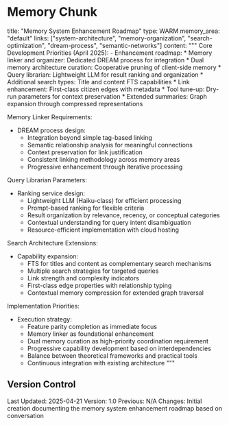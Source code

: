# Memory Chunk

<chunk>
title: "Memory System Enhancement Roadmap"
type: WARM
memory_area: "default"
links: ["system-architecture", "memory-organization", "search-optimization", "dream-process", "semantic-networks"]
content: """
Core Development Priorities (April 2025):
- Enhancement roadmap:
  * Memory linker and organizer: Dedicated DREAM process for integration
  * Dual memory architecture curation: Cooperative pruning of client-side memory
  * Query librarian: Lightweight LLM for result ranking and organization
  * Additional search types: Title and content FTS capabilities
  * Link enhancement: First-class citizen edges with metadata
  * Tool tune-up: Dry-run parameters for context preservation
  * Extended summaries: Graph expansion through compressed representations

Memory Linker Requirements:
- DREAM process design:
  * Integration beyond simple tag-based linking
  * Semantic relationship analysis for meaningful connections
  * Context preservation for link justification
  * Consistent linking methodology across memory areas
  * Progressive enhancement through iterative processing

Query Librarian Parameters:
- Ranking service design:
  * Lightweight LLM (Haiku-class) for efficient processing
  * Prompt-based ranking for flexible criteria
  * Result organization by relevance, recency, or conceptual categories
  * Contextual understanding for query intent disambiguation
  * Resource-efficient implementation with cloud hosting

Search Architecture Extensions:
- Capability expansion:
  * FTS for titles and content as complementary search mechanisms
  * Multiple search strategies for targeted queries
  * Link strength and complexity indicators
  * First-class edge properties with relationship typing
  * Contextual memory compression for extended graph traversal

Implementation Priorities:
- Execution strategy:
  * Feature parity completion as immediate focus
  * Memory linker as foundational enhancement
  * Dual memory curation as high-priority coordination requirement
  * Progressive capability development based on interdependencies
  * Balance between theoretical frameworks and practical tools
  * Continuous integration with existing architecture
"""
</chunk>

## Version Control
Last Updated: 2025-04-21
Version: 1.0
Previous: N/A
Changes: Initial creation documenting the memory system enhancement roadmap based on conversation